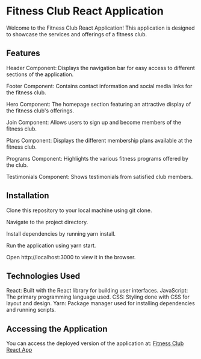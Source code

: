 # Fitness Club React Application

Welcome to the Fitness Club React Application! This application is designed to showcase the services and offerings of a fitness club.

## Features

Header Component: Displays the navigation bar for easy access to different sections of the application.

Footer Component: Contains contact information and social media links for the fitness club.

Hero Component: The homepage section featuring an attractive display of the fitness club's offerings.

Join Component: Allows users to sign up and become members of the fitness club.

Plans Component: Displays the different membership plans available at the fitness club.

Programs Component: Highlights the various fitness programs offered by the club.

Testimonials Component: Shows testimonials from satisfied club members.


## Installation
Clone this repository to your local machine using git clone.

Navigate to the project directory.

Install dependencies by running yarn install.

Run the application using yarn start.

Open http://localhost:3000 to view it in the browser.


## Technologies Used
React: Built with the React library for building user interfaces.
JavaScript: The primary programming language used.
CSS: Styling done with CSS for layout and design.
Yarn: Package manager used for installing dependencies and running scripts.


## Accessing the Application

You can access the deployed version of the application at: [Fitness Club React App](https://fitclub-qxz.pages.dev/)

